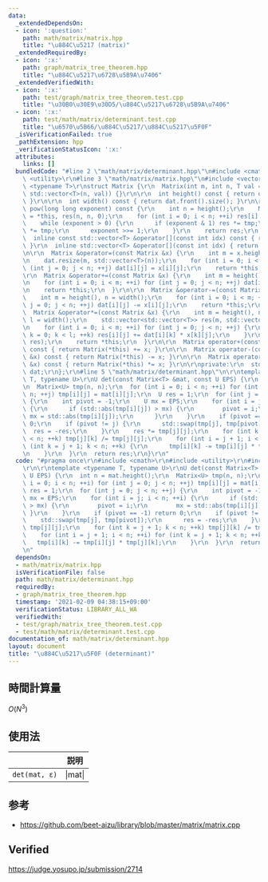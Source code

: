 ```yaml
---
data:
  _extendedDependsOn:
  - icon: ':question:'
    path: math/matrix/matrix.hpp
    title: "\u884C\u5217 (matrix)"
  _extendedRequiredBy:
  - icon: ':x:'
    path: graph/matrix_tree_theorem.hpp
    title: "\u884C\u5217\u6728\u5B9A\u7406"
  _extendedVerifiedWith:
  - icon: ':x:'
    path: test/graph/matrix_tree_theorem.test.cpp
    title: "\u30B0\u30E9\u30D5/\u884C\u5217\u6728\u5B9A\u7406"
  - icon: ':x:'
    path: test/math/matrix/determinant.test.cpp
    title: "\u6570\u5B66/\u884C\u5217/\u884C\u5217\u5F0F"
  _isVerificationFailed: true
  _pathExtension: hpp
  _verificationStatusIcon: ':x:'
  attributes:
    links: []
  bundledCode: "#line 2 \"math/matrix/determinant.hpp\"\n#include <cmath>\r\n#include\
    \ <utility>\r\n#line 3 \"math/matrix/matrix.hpp\"\n#include <vector>\r\n\r\ntemplate\
    \ <typename T>\r\nstruct Matrix {\r\n  Matrix(int m, int n, T val = 0) : dat(m,\
    \ std::vector<T>(n, val)) {}\r\n\r\n  int height() const { return dat.size();\
    \ }\r\n\r\n  int width() const { return dat.front().size(); }\r\n\r\n  Matrix\
    \ pow(long long exponent) const {\r\n    int n = height();\r\n    Matrix<T> tmp\
    \ = *this, res(n, n, 0);\r\n    for (int i = 0; i < n; ++i) res[i][i] = 1;\r\n\
    \    while (exponent > 0) {\r\n      if (exponent & 1) res *= tmp;\r\n      tmp\
    \ *= tmp;\r\n      exponent >>= 1;\r\n    }\r\n    return res;\r\n  }\r\n\r\n\
    \  inline const std::vector<T> &operator[](const int idx) const { return dat[idx];\
    \ }\r\n  inline std::vector<T> &operator[](const int idx) { return dat[idx]; }\r\
    \n\r\n  Matrix &operator=(const Matrix &x) {\r\n    int m = x.height(), n = x.width();\r\
    \n    dat.resize(m, std::vector<T>(n));\r\n    for (int i = 0; i < m; ++i) for\
    \ (int j = 0; j < n; ++j) dat[i][j] = x[i][j];\r\n    return *this;\r\n  }\r\n\
    \r\n  Matrix &operator+=(const Matrix &x) {\r\n    int m = height(), n = width();\r\
    \n    for (int i = 0; i < m; ++i) for (int j = 0; j < n; ++j) dat[i][j] += x[i][j];\r\
    \n    return *this;\r\n  }\r\n\r\n  Matrix &operator-=(const Matrix &x) {\r\n\
    \    int m = height(), n = width();\r\n    for (int i = 0; i < m; ++i) for (int\
    \ j = 0; j < n; ++j) dat[i][j] -= x[i][j];\r\n    return *this;\r\n  }\r\n\r\n\
    \  Matrix &operator*=(const Matrix &x) {\r\n    int m = height(), n = x.width(),\
    \ l = width();\r\n    std::vector<std::vector<T>> res(m, std::vector<T>(n, 0));\r\
    \n    for (int i = 0; i < m; ++i) for (int j = 0; j < n; ++j) {\r\n      for (int\
    \ k = 0; k < l; ++k) res[i][j] += dat[i][k] * x[k][j];\r\n    }\r\n    std::swap(dat,\
    \ res);\r\n    return *this;\r\n  }\r\n\r\n  Matrix operator+(const Matrix &x)\
    \ const { return Matrix(*this) += x; }\r\n\r\n  Matrix operator-(const Matrix\
    \ &x) const { return Matrix(*this) -= x; }\r\n\r\n  Matrix operator*(const Matrix\
    \ &x) const { return Matrix(*this) *= x; }\r\n\r\nprivate:\r\n  std::vector<std::vector<T>>\
    \ dat;\r\n};\r\n#line 5 \"math/matrix/determinant.hpp\"\n\r\ntemplate <typename\
    \ T, typename U>\r\nU det(const Matrix<T> &mat, const U EPS) {\r\n  int n = mat.height();\r\
    \n  Matrix<U> tmp(n, n);\r\n  for (int i = 0; i < n; ++i) for (int j = 0; j <\
    \ n; ++j) tmp[i][j] = mat[i][j];\r\n  U res = 1;\r\n  for (int j = 0; j < n; ++j)\
    \ {\r\n    int pivot = -1;\r\n    U mx = EPS;\r\n    for (int i = j; i < n; ++i)\
    \ {\r\n      if (std::abs(tmp[i][j]) > mx) {\r\n        pivot = i;\r\n       \
    \ mx = std::abs(tmp[i][j]);\r\n      }\r\n    }\r\n    if (pivot == -1) return\
    \ 0;\r\n    if (pivot != j) {\r\n      std::swap(tmp[j], tmp[pivot]);\r\n    \
    \  res = -res;\r\n    }\r\n    res *= tmp[j][j];\r\n    for (int k = j + 1; k\
    \ < n; ++k) tmp[j][k] /= tmp[j][j];\r\n    for (int i = j + 1; i < n; ++i) for\
    \ (int k = j + 1; k < n; ++k) {\r\n      tmp[i][k] -= tmp[i][j] * tmp[j][k];\r\
    \n    }\r\n  }\r\n  return res;\r\n}\r\n"
  code: "#pragma once\r\n#include <cmath>\r\n#include <utility>\r\n#include \"matrix.hpp\"\
    \r\n\r\ntemplate <typename T, typename U>\r\nU det(const Matrix<T> &mat, const\
    \ U EPS) {\r\n  int n = mat.height();\r\n  Matrix<U> tmp(n, n);\r\n  for (int\
    \ i = 0; i < n; ++i) for (int j = 0; j < n; ++j) tmp[i][j] = mat[i][j];\r\n  U\
    \ res = 1;\r\n  for (int j = 0; j < n; ++j) {\r\n    int pivot = -1;\r\n    U\
    \ mx = EPS;\r\n    for (int i = j; i < n; ++i) {\r\n      if (std::abs(tmp[i][j])\
    \ > mx) {\r\n        pivot = i;\r\n        mx = std::abs(tmp[i][j]);\r\n     \
    \ }\r\n    }\r\n    if (pivot == -1) return 0;\r\n    if (pivot != j) {\r\n  \
    \    std::swap(tmp[j], tmp[pivot]);\r\n      res = -res;\r\n    }\r\n    res *=\
    \ tmp[j][j];\r\n    for (int k = j + 1; k < n; ++k) tmp[j][k] /= tmp[j][j];\r\n\
    \    for (int i = j + 1; i < n; ++i) for (int k = j + 1; k < n; ++k) {\r\n   \
    \   tmp[i][k] -= tmp[i][j] * tmp[j][k];\r\n    }\r\n  }\r\n  return res;\r\n}\r\
    \n"
  dependsOn:
  - math/matrix/matrix.hpp
  isVerificationFile: false
  path: math/matrix/determinant.hpp
  requiredBy:
  - graph/matrix_tree_theorem.hpp
  timestamp: '2021-02-09 04:38:15+09:00'
  verificationStatus: LIBRARY_ALL_WA
  verifiedWith:
  - test/graph/matrix_tree_theorem.test.cpp
  - test/math/matrix/determinant.test.cpp
documentation_of: math/matrix/determinant.hpp
layout: document
title: "\u884C\u5217\u5F0F (determinant)"
---
```



## 時間計算量

$O(N^3)$


## 使用法

||説明|
|:--:|:--:|
|`det(mat, ε)`|$\lvert \mathrm{mat} \rvert$|


## 参考

- https://github.com/beet-aizu/library/blob/master/matrix/matrix.cpp


## Verified

https://judge.yosupo.jp/submission/2714
